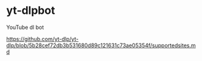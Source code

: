 # yt-dlpbot
YouTube dl bot


https://github.com/yt-dlp/yt-dlp/blob/5b28cef72db3b531680d89c121631c73ae05354f/supportedsites.md
